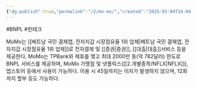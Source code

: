 ```yaml
---
{"dg-publish":true,"permalink":"/2/mo-mo/","created":"2025-03-04T14:04:32.067+09:00","updated":"2025-06-03T20:06:00.169+09:00"}
---
```


#BNPL #핀테크 

MoMo는 [[베트남 국민 결재앱, 전자지갑 시장점유율 1위 업체\|베트남 국민 결재앱, 전자지갑 시장점유율 1위 업체]]로 전자결제 및 [[증권\|증권]], [[대출\|대출]]서비스 등을 제공한다. MoMo는 TPBank와 제휴를 맺고 최대 2000만 동(약 782달러) 한도로 BNPL 서비스를 제공하며, MoMo 가맹점 및 넷플릭스([[2.개별종목/NFLX\|NFLX]]), 앱스토어 등에서 사용이 가능하다. 이용 시 45일까지는 이자가 발생하지 않으며, 12회까지 할부 등도 가능하다.